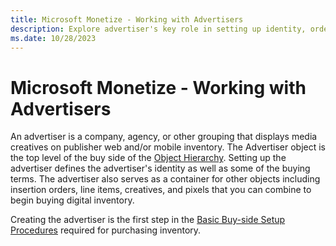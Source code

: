 ```yaml
---
title: Microsoft Monetize - Working with Advertisers
description: Explore advertiser's key role in setting up identity, orders, line items, creatives, and pixels for efficient digital buying.
ms.date: 10/28/2023
---
```


# Microsoft Monetize - Working with Advertisers

An advertiser is a company, agency, or other grouping that displays media creatives on publisher web and/or mobile inventory. The Advertiser object is the top level of the buy side of the [Object Hierarchy](object-hierarchy.md).
Setting up the advertiser defines the advertiser's identity as well as some of the buying terms. The advertiser also serves as a container for other objects including insertion orders, line items, creatives, and pixels that you can combine to begin buying digital inventory.

Creating the advertiser is the first step in the [Basic Buy-side Setup Procedures](basic-buy-side-setup-procedures.md)
required for purchasing inventory.
